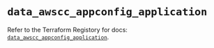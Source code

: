 # `data_awscc_appconfig_application`

Refer to the Terraform Registory for docs: [`data_awscc_appconfig_application`](https://registry.terraform.io/providers/hashicorp/awscc/0.70.0/docs/data-sources/appconfig_application).
